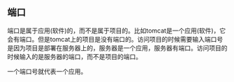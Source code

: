 ## 端口

端口是属于应用(软件)的，而不是属于项目的。比如tomcat是一个应用(软件)，它会有端口。但是tomcat上的项目是没有端口的。访问项目的时候需要输入端口号是因为项目是部署在服务器上的，服务器是一个应用，服务器有端口。访问项目的时候输入的是服务器的端口，而不是项目的端口。

一个端口号就代表一个应用。